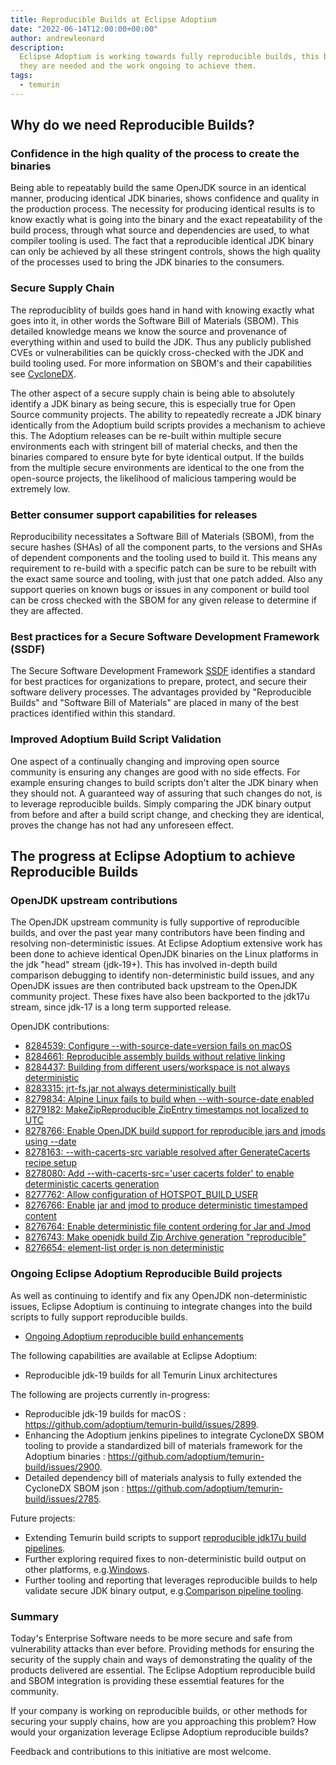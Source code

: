 ```yaml
---
title: Reproducible Builds at Eclipse Adoptium
date: "2022-06-14T12:00:00+00:00"
author: andrewleonard
description:
  Eclipse Adoptium is working towards fully reproducible builds, this blog explains why
  they are needed and the work ongoing to achieve them.
tags:
  - temurin
---
```


## Why do we need Reproducible Builds?

### Confidence in the high quality of the process to create the binaries

Being able to repeatably build the same OpenJDK source in an identical manner, producing
identical JDK binaries, shows confidence and quality in the production process.
The necessity for producing identical results is to know exactly what is going into the binary and the exact repeatability of the
build process, through what source and dependencies are used, to what compiler tooling is used.
The fact that a reproducible identical JDK binary can only be achieved by all these stringent controls,
shows the high quality of the processes used to bring the JDK binaries to the consumers.

### Secure Supply Chain

The reproduciblity of builds goes hand in hand with knowing exactly what goes into it, in other words
the Software Bill of Materials (SBOM). This detailed knowledge means we know the source and provenance
of everything within and used to build the JDK. Thus any publicly published CVEs or vulnerabilities can be
quickly cross-checked with the JDK and build tooling used. For more information on SBOM's and their capabilities
see [CycloneDX](https://cyclonedx.org/capabilities/).

The other aspect of a secure supply chain is being able to absolutely identify a JDK binary as being secure,
this is especially true for Open Source community projects. The ability to repeatedly recreate a JDK binary
identically from the Adoptium build scripts provides a mechanism to achieve this. The Adoptium releases can
be re-built within multiple secure environments each with stringent bill of material checks, and then the
binaries compared to ensure byte for byte identical output. If the builds from the multiple secure environments
are identical to the one from the open-source projects, the likelihood of malicious tampering would be extremely low.

### Better consumer support capabilities for releases

Reproducibility necessitates a Software Bill of Materials (SBOM), from the secure hashes (SHAs) of all the component parts,
to the versions and SHAs of dependent components and the tooling used to build it. This means any requirement
to re-build with a specific patch can be sure to be rebuilt with the exact same source and tooling, with just
that one patch added. Also any support queries on known bugs or issues in any component or build tool can be
cross checked with the SBOM for any given release to determine if they are affected.

### Best practices for a Secure Software Development Framework (SSDF)

The Secure Software Development Framework [SSDF](https://csrc.nist.gov/Projects/ssdf) identifies a standard for
best practices for organizations to prepare, protect, and secure their software delivery processes. The
advantages provided by "Reproducible Builds" and "Software Bill of Materials" are placed in many of the
best practices identified within this standard.

### Improved Adoptium Build Script Validation

One aspect of a continually changing and improving open source community is ensuring any changes are good with
no side effects. For example ensuring changes to build scripts don't alter the JDK binary when they should not.
A guaranteed way of assuring that such changes do not, is to leverage reproducible builds. Simply comparing the
JDK binary output from before and after a build script change, and checking they are identical, proves the change
has not had any unforeseen effect.

## The progress at Eclipse Adoptium to achieve Reproducible Builds

### OpenJDK upstream contributions

The OpenJDK upstream community is fully supportive of reproducible builds, and over the past year many contributors
have been finding and resolving non-deterministic issues. At Eclipse Adoptium extensive work has been done to
achieve identical OpenJDK binaries on the Linux platforms in the jdk "head" stream (jdk-19+). This has involved
in-depth build comparison debugging to identify non-deterministic build issues, and any OpenJDK issues are then
contributed back upstream to the OpenJDK community project. These fixes have also been backported to the
jdk17u stream, since jdk-17 is a long term supported release.

OpenJDK contributions:

- [8284539: Configure --with-source-date=version fails on macOS](https://github.com/openjdk/jdk/pull/8247)
- [8284661: Reproducible assembly builds without relative linking](https://github.com/openjdk/jdk/pull/8177)
- [8284437: Building from different users/workspace is not always deterministic](https://github.com/openjdk/jdk/pull/8124)
- [8283315: jrt-fs.jar not always deterministically built](https://github.com/openjdk/jdk/pull/7852)
- [8279834: Alpine Linux fails to build when --with-source-date enabled](https://github.com/openjdk/jdk/pull/7025)
- [8279182: MakeZipReproducible ZipEntry timestamps not localized to UTC](https://github.com/openjdk/jdk/pull/6926)
- [8278766: Enable OpenJDK build support for reproducible jars and jmods using --date](https://github.com/openjdk/jdk/pull/6878)
- [8278163: --with-cacerts-src variable resolved after GenerateCacerts recipe setup](https://github.com/openjdk/jdk/pull/6680)
- [8278080: Add --with-cacerts-src='user cacerts folder' to enable deterministic cacerts generation](https://github.com/openjdk/jdk/pull/6647)
- [8277762: Allow configuration of HOTSPOT_BUILD_USER](https://github.com/openjdk/jdk/pull/6542)
- [8276766: Enable jar and jmod to produce deterministic timestamped content](https://github.com/openjdk/jdk/pull/6481)
- [8276764: Enable deterministic file content ordering for Jar and Jmod](https://github.com/openjdk/jdk/pull/6395)
- [8276743: Make openjdk build Zip Archive generation "reproducible"](https://github.com/openjdk/jdk/pull/6311)
- [8276654: element-list order is non deterministic](https://github.com/openjdk/jdk/pull/6278)

### Ongoing Eclipse Adoptium Reproducible Build projects

As well as continuing to identify and fix any OpenJDK non-deterministic issues, Eclipse Adoptium is continuing to
integrate changes into the build scripts to fully support reproducible builds.

- [Ongoing Adoptium reproducible build enhancements](https://github.com/adoptium/temurin-build/labels/reproducible-build)

The following capabilities are available at Eclipse Adoptium:

- Reproducible jdk-19 builds for all Temurin Linux architectures

The following are projects currently in-progress:

- Reproducible jdk-19 builds for macOS : https://github.com/adoptium/temurin-build/issues/2899.
- Enhancing the Adoptium jenkins pipelines to integrate CycloneDX SBOM tooling to provide a standardized bill of materials framework for the Adoptium binaries : https://github.com/adoptium/temurin-build/issues/2900.
- Detailed dependency bill of materials analysis to fully extended the CycloneDX SBOM json : https://github.com/adoptium/temurin-build/issues/2785.

Future projects:

- Extending Temurin build scripts to support [reproducible jdk17u build pipelines](https://github.com/adoptium/temurin-build/issues/2977).
- Further exploring required fixes to non-deterministic build output on other platforms, e.g.[Windows](https://github.com/adoptium/temurin-build/issues/2978).
- Further tooling and reporting that leverages reproducible builds to help validate secure JDK binary output, e.g.[Comparison pipeline tooling](https://github.com/adoptium/ci-jenkins-pipelines/issues/301).

### Summary

Today's Enterprise Software needs to be more secure and safe from vulnerability attacks than ever before. Providing methods
for ensuring the security of the supply chain and ways of demonstrating the quality of the products delivered are essential.
The Eclipse Adoptium reproducible build and SBOM integration is providing these essemtial features for the community.

If your company is working on reproducible builds, or other methods for securing your supply chains, how are you approaching this problem?
How would your organization leverage Eclipse Adoptium reproducible builds?

Feedback and contributions to this initiative are most welcome.
